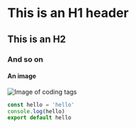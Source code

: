 # This is an H1 header
## This is an H2
### And so on

#### An image
![Image of coding tags](https://media.gettyimages.com/vectors/coding-thin-line-seo-icon-vector-id1064306892?s=2048x2048)

```js
const hello = 'hello'
console.log(hello)
export default hello
```
